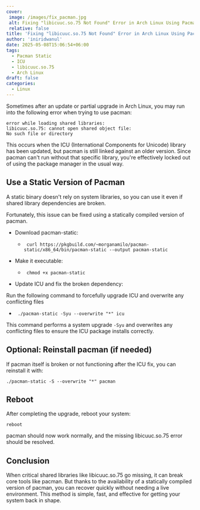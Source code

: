 ```yaml
---
cover:
 image: /images/fix_pacman.jpg
 alt: Fixing "libicuuc.so.75 Not Found" Error in Arch Linux Using Pacman Static
 relative: false
title: 'Fixing "libicuuc.so.75 Not Found" Error in Arch Linux Using Pacman Static'
author: 'iniridwanul'
date: 2025-05-08T15:06:54+06:00
tags:
  - Pacman Static
  - ICU
  - libicuuc.so.75
  - Arch Linux
draft: false
categories:
  - Linux 
---
```


Sometimes after an update or partial upgrade in Arch Linux, you may run into the following error when trying to use pacman:
```shell
error while loading shared libraries:
libicuuc.so.75: cannot open shared object file:
No such file or directory
```
This occurs when the ICU (International Components for Unicode) library has been updated, but pacman is still linked against an older version. Since pacman can't run without that specific library, you're effectively locked out of using the package manager in the usual way.

## Use a Static Version of Pacman
A static binary doesn't rely on system libraries, so you can use it even if shared library dependencies are broken.

Fortunately, this issue can be fixed using a statically compiled version of pacman.

* Download pacman-static:
   * ```shell
      curl https://pkgbuild.com/~morganamilo/pacman-static/x86_64/bin/pacman-static --output pacman-static
      ```
* Make it executable:
   * ```shell
      chmod +x pacman-static
      ```

* Update ICU and fix the broken dependency:

Run the following command to forcefully upgrade ICU and overwrite any conflicting files
   * ```shell
      ./pacman-static -Syu --overwrite "*" icu
      ```
This command performs a system upgrade `-Syu` and overwrites any conflicting files to ensure the ICU package installs correctly.

## Optional: Reinstall pacman (if needed)
If pacman itself is broken or not functioning after the ICU fix, you can reinstall it with:
```shell
./pacman-static -S --overwrite "*" pacman
```

## Reboot
After completing the upgrade, reboot your system:
```shell
reboot
```
pacman should now work normally, and the missing libicuuc.so.75 error should be resolved.

## Conclusion
When critical shared libraries like libicuuc.so.75 go missing, it can break core tools like pacman. But thanks to the availability of a statically compiled version of pacman, you can recover quickly without needing a live environment. This method is simple, fast, and effective for getting your system back in shape.
